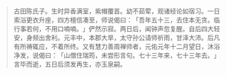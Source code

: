 
> 古田陈氏子。生时异香满室，紫帽覆首。幼不茹荤，观诸经论如宿习。一日索浴更衣升座，四方檀信凑至，师说偈曰：​「吾年五十三，去住本无贪。临行事若何，不用口喃喃。​」俨然示寂。两日后，闻钟声忽复醒。自后四大轻安，身频出舍利。元丰中，本郡大旱，太守孙公请师祈雨，甘泽大沛。后凡有所祷辄应，不着所终。又有慧力善周禅师者，元佑元年十二月望日，沐浴净发，说偈曰：​「山僧住瑞筠，未尝形言句。七十三年来，七十三年去。​」言毕而逝，五日后须发再生，亦玉泉嗣。
